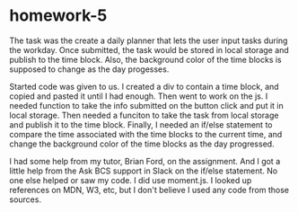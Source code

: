 # homework-5
The task was the create a daily planner that lets the user input tasks during the workday. Once submitted, the task would be stored in local storage and publish to the time block. Also, the background color of the time blocks is supposed to change as the day progesses. 

Started code was given to us. I created a div to contain a time block, and copied and pasted it until I had enough. Then went to work on the js. I needed function to take the info submitted on the button click and put it in local storage. Then needed a funciton to take the task from local storage and publish it to the time block. Finally, I needed an if/else statement to compare the time associated with the time blocks to the current time, and change the background color of the time blocks as the day progressed. 

I had some help from my tutor, Brian Ford, on the assignment. And I got a little help from the Ask BCS support in Slack on the if/else statement. No one else helped or saw my code. I did use moment.js. I looked up references on MDN, W3, etc, but I don't believe I used any code from those sources. 

